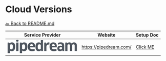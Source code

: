 # Cloud Versions

[🔙 Back to README.md](/README.md)

| Service Provider | Website | Setup Doc |
| ---------------| -------------- | -------------- |
| ![img](imgs/icon-pipedream.svg) | https://pipedream.com/ | [Click ME](pipedream/pipedream.md) |
